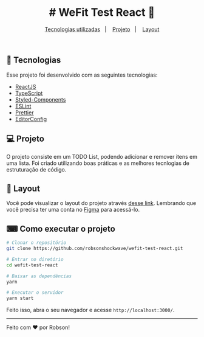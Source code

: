<h1 align="center">
  # WeFit Test React 💛
</h1>

<p align="center">
  <a href="#-tecnologias">Tecnologias utilizadas</a>&nbsp;&nbsp;&nbsp;|&nbsp;&nbsp;&nbsp;
  <a href="#-projeto">Projeto</a>&nbsp;&nbsp;&nbsp;|&nbsp;&nbsp;&nbsp;
  <a href="#-layout">Layout</a>
</p>

<br>

## 🚀 Tecnologias

Esse projeto foi desenvolvido com as seguintes tecnologias:

- [ReactJS](https://pt-br.reactjs.org/)
- [TypeScript](https://www.typescriptlang.org/)
- [Styled-Components](https://styled-components.com/)
- [ESLint](https://eslint.org/)
- [Prettier](https://prettier.io/)
- [EditorConfig](https://editorconfig.org/)

## 💻 Projeto

O projeto consiste em um TODO List, podendo adicionar e remover itens em uma lista. Foi criado utilizando boas práticas e as melhores tecnlogias de estruturação de código.

## 🔖 Layout

Você pode visualizar o layout do projeto através [desse link](https://www.figma.com/file/ppxwB20F6ONYoLZcV6A5G6/Teste-Front-2019?node-id=0%3A1). Lembrando que você precisa ter uma conta no [Figma](http://figma.com/) para acessá-lo.

## ⌨ Como executar o projeto

```bash
# Clonar o repositório
git clone https://github.com/robsonshockwave/wefit-test-react.git

# Entrar no diretório
cd wefit-test-react

# Baixar as dependências
yarn

# Executar o servidor
yarn start
```

Feito isso, abra o seu navegador e acesse `http://localhost:3000/`.

---

Feito com ♥ por Robson!
